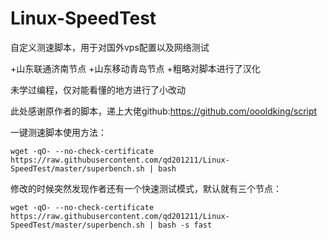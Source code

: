 # Linux-SpeedTest
自定义测速脚本，用于对国外vps配置以及网络测试

+山东联通济南节点
+山东移动青岛节点
+粗略对脚本进行了汉化


未学过编程，仅对能看懂的地方进行了小改动


此处感谢原作者的脚本，递上大佬github:https://github.com/oooldking/script


一键测速脚本使用方法：

```wget -qO- --no-check-certificate https://raw.githubusercontent.com/qd201211/Linux-SpeedTest/master/superbench.sh | bash```

修改的时候突然发现作者还有一个快速测试模式，默认就有三个节点：

```wget -qO- --no-check-certificate https://raw.githubusercontent.com/qd201211/Linux-SpeedTest/master/superbench.sh | bash -s fast```
